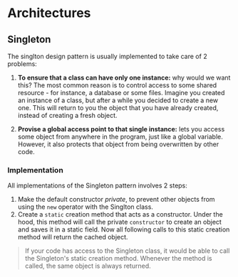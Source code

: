 # **Architectures**

## **Singleton**

The singlton design pattern is usually implemented to take care of 2 problems:

1. **To ensure that a class can have only one instance:** why would we want this? The most common reason is to control access to some shared resource - for instance, a database or some files. Imagine you created an instance of a class, but after a while you decided to create a new one. This will return to you the object that you have already created, instead of creating a fresh object.

2. **Provise a global access point to that single instance:** lets you access some object from anywhere in the program, just like a global variable. However, it also protects that object from being overwritten by other code.

### **Implementation**

All implementations of the Singleton pattern involves 2 steps:

1. Make the default constructor _private_, to prevent other objects from using the `new` operator with the Singlton class.
2. Create a `static` creation method that acts as a constructor. Under the hood, this method will call the private `constructor` to create an object and saves it in a static field. Now all following calls to this static creation method will return the cached object.

> If your code has access to the Singleton class, it would be able to call the Singleton's static creation method. Whenever the method is called, the same object is always returned.
